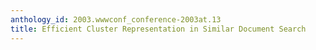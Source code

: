 ```yaml
---
anthology_id: 2003.wwwconf_conference-2003at.13
title: Efficient Cluster Representation in Similar Document Search
---
```

